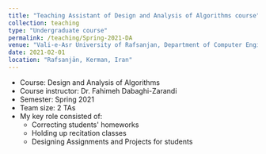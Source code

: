 ```yaml
---
title: "Teaching Assistant of Design and Analysis of Algorithms course"
collection: teaching
type: "Undergraduate course"
permalink: /teaching/Spring-2021-DA
venue: "Vali-e-Asr University of Rafsanjan, Department of Computer Engineering"
date: 2021-02-01
location: "Rafsanjān, Kerman, Iran"
---
```


- Course: Design and Analysis of Algorithms
- Course instructor: Dr. Fahimeh Dabaghi-Zarandi
- Semester: Spring 2021
- Team size: 2 TAs
- My key role consisted of:
  - Correcting students' homeworks
  - Holding up recitation classes
  - Designing Assignments and Projects for students
